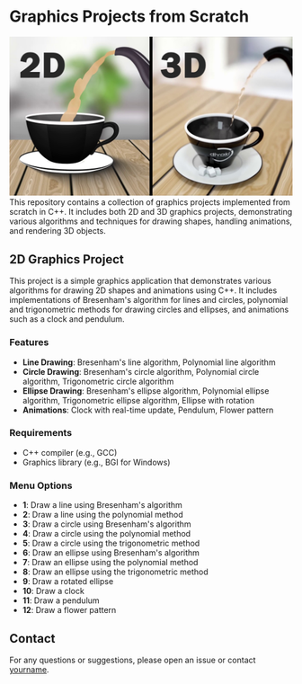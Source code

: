 # Graphics Projects from Scratch
![Graphics Projects from Scratch](Project.jpg)
This repository contains a collection of graphics projects implemented from scratch in C++. It includes both 2D and 3D graphics projects, demonstrating various algorithms and techniques for drawing shapes, handling animations, and rendering 3D objects.

## 2D Graphics Project

This project is a simple graphics application that demonstrates various algorithms for drawing 2D shapes and animations using C++. It includes implementations of Bresenham's algorithm for lines and circles, polynomial and trigonometric methods for drawing circles and ellipses, and animations such as a clock and pendulum.

### Features

- **Line Drawing**: Bresenham's line algorithm, Polynomial line algorithm
- **Circle Drawing**: Bresenham's circle algorithm, Polynomial circle algorithm, Trigonometric circle algorithm
- **Ellipse Drawing**: Bresenham's ellipse algorithm, Polynomial ellipse algorithm, Trigonometric ellipse algorithm, Ellipse with rotation
- **Animations**: Clock with real-time update, Pendulum, Flower pattern

### Requirements

- C++ compiler (e.g., GCC)
- Graphics library (e.g., BGI for Windows)

### Menu Options

- **1**: Draw a line using Bresenham's algorithm
- **2**: Draw a line using the polynomial method
- **3**: Draw a circle using Bresenham's algorithm
- **4**: Draw a circle using the polynomial method
- **5**: Draw a circle using the trigonometric method
- **6**: Draw an ellipse using Bresenham's algorithm
- **7**: Draw an ellipse using the polynomial method
- **8**: Draw an ellipse using the trigonometric method
- **9**: Draw a rotated ellipse
- **10**: Draw a clock
- **11**: Draw a pendulum
- **12**: Draw a flower pattern

## Contact

For any questions or suggestions, please open an issue or contact [yourname](mailto:your.email@example.com).
